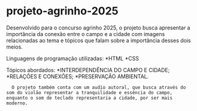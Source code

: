# projeto-agrinho-2025

Desenvolvido para o concurso agrinho 2025, o projeto busca apresentar a importância da conexão entre o campo e a cidade com imagens relacionadas ao tema e tópicos que falam sobre a importância desses dois meios.

Linguagens de programação utilizadas:
      *HTML
      *CSS

Tópicos abordados:
      *INTERDEPENDÊNCIA DO CAMPO E CIDADE;
      *RELAÇÕES E CONEXÕES;
      *PRESERVAÇÃO AMBIENTAL.

      O projeto também conta com um audio autoral, que busca através do som do violão representar a tranquilidade e essência do campo, enquanto o som de teclado representaria a cidade, por ser mais moderno. 
